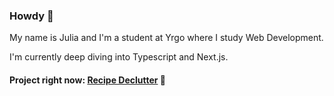### Howdy 🤠

My name is Julia and I'm a student at Yrgo where I study Web Development.

I'm currently deep diving into Typescript and Next.js.

#### Project right now: [Recipe Declutter](https://github.com/sirisayshello/recipe-declutter) 🍝

<!--
**juliasophieg/juliasophieg** is a ✨ _special_ ✨ repository because its `README.md` (this file) appears on your GitHub profile.

Here are some ideas to get you started:

- 🔭 I’m currently working on ...
- 🌱 I’m currently learning ...
- 👯 I’m looking to collaborate on ...
- 🤔 I’m looking for help with ...
- 💬 Ask me about ...
- 📫 How to reach me: ...
- 😄 Pronouns: ...
- ⚡ Fun fact: ...
-->
